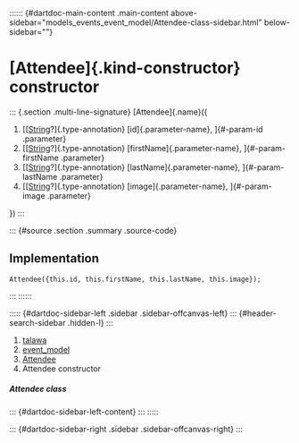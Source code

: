 :::::: {#dartdoc-main-content .main-content above-sidebar="models_events_event_model/Attendee-class-sidebar.html" below-sidebar=""}
<div>

# [Attendee]{.kind-constructor} constructor

</div>

::: {.section .multi-line-signature}
[Attendee]{.name}({

1.  [[[String](https://api.flutter.dev/flutter/dart-core/String-class.html)?]{.type-annotation}
    [id]{.parameter-name}, ]{#-param-id .parameter}
2.  [[[String](https://api.flutter.dev/flutter/dart-core/String-class.html)?]{.type-annotation}
    [firstName]{.parameter-name}, ]{#-param-firstName .parameter}
3.  [[[String](https://api.flutter.dev/flutter/dart-core/String-class.html)?]{.type-annotation}
    [lastName]{.parameter-name}, ]{#-param-lastName .parameter}
4.  [[[String](https://api.flutter.dev/flutter/dart-core/String-class.html)?]{.type-annotation}
    [image]{.parameter-name}, ]{#-param-image .parameter}

})
:::

::: {#source .section .summary .source-code}
## Implementation

``` language-dart
Attendee({this.id, this.firstName, this.lastName, this.image});
```
:::
::::::

::::: {#dartdoc-sidebar-left .sidebar .sidebar-offcanvas-left}
::: {#header-search-sidebar .hidden-l}
:::

1.  [talawa](../../index.html)
2.  [event_model](../../models_events_event_model/)
3.  [Attendee](../../models_events_event_model/Attendee-class.html)
4.  Attendee constructor

##### Attendee class

::: {#dartdoc-sidebar-left-content}
:::
:::::

::: {#dartdoc-sidebar-right .sidebar .sidebar-offcanvas-right}
:::
